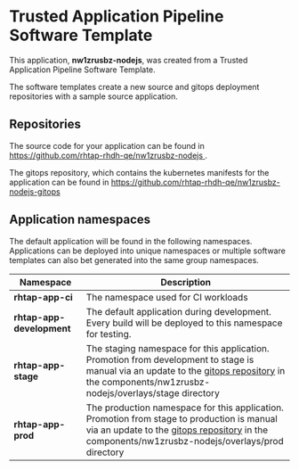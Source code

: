 # Trusted Application Pipeline Software Template

This application, **nw1zrusbz-nodejs**, was created from a Trusted Application Pipeline Software Template.

The software templates create a new source and gitops deployment repositories with a sample source application. 

## Repositories

The source code for your application can be found in [https://github.com/rhtap-rhdh-qe/nw1zrusbz-nodejs ](https://github.com/rhtap-rhdh-qe/nw1zrusbz-nodejs ).
 
The gitops repository, which contains the kubernetes manifests for the application can be found in 
[https://github.com/rhtap-rhdh-qe/nw1zrusbz-nodejs-gitops ](https://github.com/rhtap-rhdh-qe/nw1zrusbz-nodejs-gitops ) 

## Application namespaces 

The default application will be found in the following namespaces. Applications can be deployed into unique namespaces or multiple software templates can also bet generated into the same group namespaces.  

|  Namespace   |  Description   |  
| -------- | -------- |
| **rhtap-app-ci** | The namespace used for CI workloads |
| **rhtap-app-development** | The default application during development. Every build will be deployed to this namespace for testing. |
| **rhtap-app-stage** | The staging namespace for this application. Promotion from development to stage is manual via an update to the [gitops repository](https://github.com/rhtap-rhdh-qe/nw1zrusbz-nodejs-gitops ) in the components/nw1zrusbz-nodejs/overlays/stage directory |
| **rhtap-app-prod** | The production namespace for this application. Promotion from stage to production is manual via an update to the [gitops repository](https://github.com/rhtap-rhdh-qe/nw1zrusbz-nodejs-gitops ) in the components/nw1zrusbz-nodejs/overlays/prod directory |